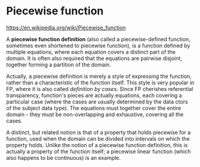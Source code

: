 # Piecewise function

https://en.wikipedia.org/wiki/Piecewise_function

A **piecewise function definition** (also called a piecewise-defined function, sometimes even shortened to piecewise function), is a function defined by multiple equations, where each equation covers a distinct part of the domain. It is often also required that the equations are pairwise disjoint, together forming a partition of the domain.

Actually, a piecewise definition is merely a style of expressing the function, rather than a characteristic of the function itself. This style is very popular in FP, where it is also called *definition by cases*. Since FP cherishes referential transparency, function's pieces are actually equations, each covering a particular case (where the cases are usually determined by the data ctors of the subject data type). The equations must together cover the entire domain - they must be non-overlapping and exhaustive, covering all the cases.

A distinct, but related notion is that of a property that holds piecewise for a function, used when the domain can be divided into intervals on which the property holds. Unlike the notion of a piecewise function definition, this is actually a property of the function itself; a piecewise linear function (which also happens to be continuous) is an example.
